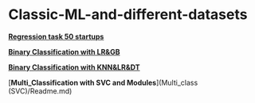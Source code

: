 # Classic-ML-and-different-datasets
[**Regression task 50 startups**](https://github.com/Artemjzhukov/Classic-ML-and-different-datasets/blob/main/50%20startups%20(Regression)/Readme.md)

[**Binary Classification with LR&GB**](https://github.com/Artemjzhukov/Classic-ML-and-different-datasets/blob/main/gender/readme.md)

[**Binary Classification with KNN&LR&DT**](https://github.com/Artemjzhukov/Classic-ML-and-different-datasets/blob/main/Portuguese%20winequality/Readme.md)

[**Multi_Classification with SVC and Modules**](Multi_class (SVC)/Readme.md)
